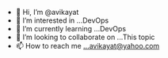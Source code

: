 - 👋 Hi, I’m @avikayat
- 👀 I’m interested in ...DevOps
- 🌱 I’m currently learning ...DevOps
- 💞️ I’m looking to collaborate on ...This topic
- 📫 How to reach me ...avikayat@yahoo.com

<!---
avikayat/avikayat is a ✨ special ✨ repository because its `README.md` (this file) appears on your GitHub profile.
You can click the Preview link to take a look at your changes.
--->

